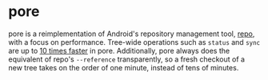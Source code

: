 # pore

pore is a reimplementation of Android's repository management tool,
[repo](https://gerrit.googlesource.com/git-repo/), with a focus on performance.
Tree-wide operations such as `status` and `sync` are up to [10 times
faster](https://asciinema.org/a/2kSTE803umfAQQR9SR7GP8rCc) in pore.
Additionally, pore always does the equivalent of repo's `--reference`
transparently, so a fresh checkout of a new tree takes on the order of one
minute, instead of tens of minutes.
